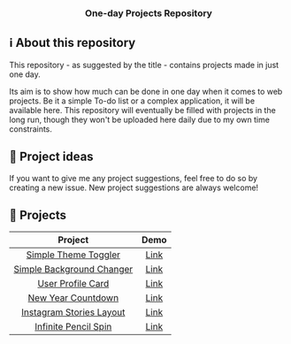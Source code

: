 <h3 align="center">
  One-day Projects Repository
</h3>

## :information_source: About this repository

This repository - as suggested by the title - contains projects made in just one day.

Its aim is to show how much can be done in one day when it comes to web projects. Be it a simple To-do list or a complex application, it will be available here. This repository will eventually be filled with projects in the long run, though they won't be uploaded here daily due to my own time constraints.

## :thought_balloon: Project ideas

If you want to give me any project suggestions, feel free to do so by creating a new issue. New project suggestions are always welcome!

## :pencil: Projects

|                                                   Project                                                   |                        Demo                        |
| :---------------------------------------------------------------------------------------------------------: | :------------------------------------------------: |
|        [Simple Theme Toggler](https://github.com/rodrigoftw/onedayprojects/tree/master/themetoggler)        | [Link](https://codepen.io/rodrigoftw/full/PoGqWqX) |
|   [Simple Background Changer](https://github.com/rodrigoftw/onedayprojects/tree/master/backgroundchanger)   | [Link](https://codepen.io/rodrigoftw/full/GRjJVLj) |
|        [User Profile Card](https://github.com/rodrigoftw/onedayprojects/tree/master/userprofilecard)        | [Link](https://codepen.io/rodrigoftw/full/mdrVPEE) |
|       [New Year Countdown](https://github.com/rodrigoftw/onedayprojects/tree/master/newyearcountdown)       | [Link](https://codepen.io/rodrigoftw/full/wvzGRgb) |
| [Instagram Stories Layout](https://github.com/rodrigoftw/onedayprojects/tree/master/instagramstorieslayout) | [Link](https://codepen.io/rodrigoftw/full/YzGWWPq) |
|     [Infinite Pencil Spin](https://github.com/rodrigoftw/onedayprojects/tree/master/infinitepencilspin)     | [Link](https://codepen.io/rodrigoftw/full/rNMMBwp) |
